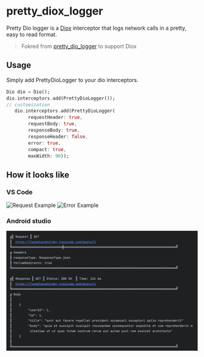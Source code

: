 # pretty_diox_logger

Pretty Dio logger is a [Diox](https://pub.dev/packages/diox) interceptor that logs network calls in a pretty, easy to read format.

> Fokred from [pretty_dio_logger](https://github.com/Milad-Akarie/pretty_dio_logger) to support Diox

## Usage

Simply add PrettyDioLogger to your dio interceptors.

```Dart
Dio dio = Dio();
dio.interceptors.add(PrettyDioLogger());
// customization
   dio.interceptors.add(PrettyDioLogger(
        requestHeader: true,
        requestBody: true,
        responseBody: true,
        responseHeader: false,
        error: true,
        compact: true,
        maxWidth: 90));
```

## How it looks like

### VS Code

![Request Example](https://github.com/Milad-Akarie/pretty_dio_logger/blob/master/images/request_log_vscode.png?raw=true 'Request Example')
![Error Example](https://github.com/Milad-Akarie/pretty_dio_logger/blob/master/images/error_log_vscode.png?raw=true 'Error Example')

### Android studio

![Response Example](https://github.com/Milad-Akarie/pretty_dio_logger/blob/master/images/response_log_android_studio.png?raw=true 'Response Example')
